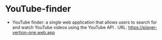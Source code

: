 # YouTube-finder
- YouTube finder: a single web application that allows users to search for and watch YouTube videos using the YouTube API . URL: https://player-vertion-one.web.app
